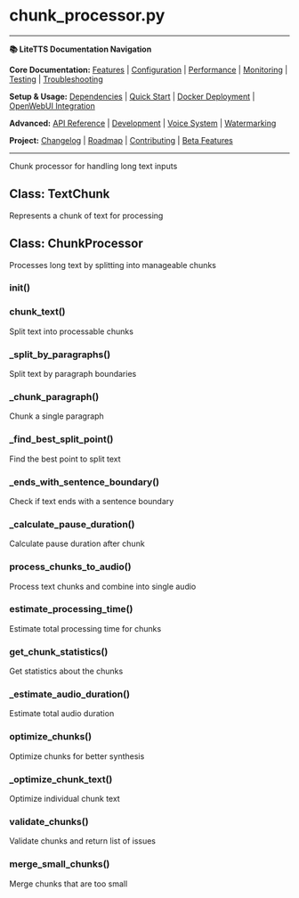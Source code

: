 # chunk_processor.py

---
**📚 LiteTTS Documentation Navigation**

**Core Documentation:** [Features](../../../../../FEATURES.md) | [Configuration](../../../../../CONFIGURATION.md) | [Performance](../../../../../PERFORMANCE.md) | [Monitoring](../../../../../MONITORING.md) | [Testing](../../../../../TESTING.md) | [Troubleshooting](../../../../../TROUBLESHOOTING.md)

**Setup & Usage:** [Dependencies](../../../../../DEPENDENCIES.md) | [Quick Start](../../../../../usage/QUICK_START_COMMANDS.md) | [Docker Deployment](../../../../../usage/DOCKER-DEPLOYMENT.md) | [OpenWebUI Integration](../../../../../usage/OPENWEBUI-INTEGRATION.md)

**Advanced:** [API Reference](../../../../API_REFERENCE.md) | [Development](../../../../../development/README.md) | [Voice System](../../../../../voices/README.md) | [Watermarking](../../../../../WATERMARKING.md)

**Project:** [Changelog](../../../../../CHANGELOG.md) | [Roadmap](../../../../../ROADMAP.md) | [Contributing](../../../../../CONTRIBUTIONS.md) | [Beta Features](../../../../../BETA_FEATURES.md)

---


Chunk processor for handling long text inputs


## Class: TextChunk

Represents a chunk of text for processing

## Class: ChunkProcessor

Processes long text by splitting into manageable chunks

### __init__()

### chunk_text()

Split text into processable chunks

### _split_by_paragraphs()

Split text by paragraph boundaries

### _chunk_paragraph()

Chunk a single paragraph

### _find_best_split_point()

Find the best point to split text

### _ends_with_sentence_boundary()

Check if text ends with a sentence boundary

### _calculate_pause_duration()

Calculate pause duration after chunk

### process_chunks_to_audio()

Process text chunks and combine into single audio

### estimate_processing_time()

Estimate total processing time for chunks

### get_chunk_statistics()

Get statistics about the chunks

### _estimate_audio_duration()

Estimate total audio duration

### optimize_chunks()

Optimize chunks for better synthesis

### _optimize_chunk_text()

Optimize individual chunk text

### validate_chunks()

Validate chunks and return list of issues

### merge_small_chunks()

Merge chunks that are too small

